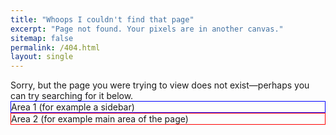 ```yaml
---
title: "Whoops I couldn't find that page"
excerpt: "Page not found. Your pixels are in another canvas."
sitemap: false
permalink: /404.html
layout: single
---
```


<div class="alert alert-danger" role="alert">Sorry, but the page you were trying to view does not exist&mdash;perhaps you can try searching for it below.</div>


<div style="border: 1px solid blue;">
    Area 1 (for example a sidebar)
    <gcse:searchbox></gcse:searchbox>
</div>

<div style="border: 1px solid red;">
    Area 2 (for example main area of the page)
    <gcse:searchresults></gcse:searchresults>
</div>

<!-- Put the following javascript before the closing  tag. -->
<script>
  // (function() {
  //
  //   var gcse = document.createElement('script');
  //   gcse.type = 'text/javascript';
  //   gcse.async = true;
  //   gcse.src = 'https://cse.google.com/cse.js?cx=' + cx;
  //   var s = document.getElementsByTagName('script')[0];
  //   s.parentNode.insertBefore(gcse, s);
  // })();


  // Make sure in jsFiddle you have selected option onLoad.
(function() {
  // var cx = '017643444788069204610:4gvhea_mvga'; // Insert your own Custom Search Engine ID here
  var cx = '009424539769707022597:czl8a6z5ktq';
  var gcse = document.createElement('script');
  gcse.type = 'text/javascript';
  gcse.async = true;
  gcse.src = 'https://www.google.com/cse/cse.js?cx=' + cx;
  var s = document.getElementsByTagName('script')[0];
  s.parentNode.insertBefore(gcse, s);
})();
</script>

<!-- Place this tag where you want both of the search box and the search results to render -->
